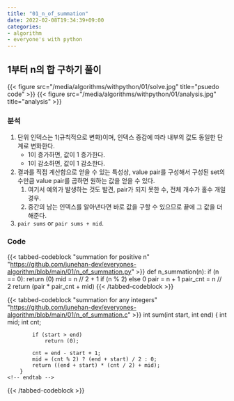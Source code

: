 ```yaml
---
title: "01_n_of_summation"
date: 2022-02-08T19:34:39+09:00
categories:
- algorithm
- everyone's with python
---
```


## 1부터 n의 합 구하기 풀이

{{< figure src="/media/algorithms/withpython/01/solve.jpg" title="psuedo code" >}}
{{< figure src="/media/algorithms/withpython/01/analysis.jpg" title="analysis" >}}

### 분석

1. 단위 인덱스는 1(규칙적으로 변화)이며, 인덱스 증감에 따라 내부의 값도 동일한 단계로 변화한다.
   - 1이 증가하면, 값이 1 증가한다.
   - 1이 감소하면, 값이 1 감소한다.
2. 결과를 직접 계산함으로 얻을 수 있는 특성상, value pair를 구성해서 구성된 set의 수만큼 value pair를 곱하면 원하는 값을 얻을 수 있다.
   1. 여기서 예외가 발생하는 것도 발견, pair가 되지 못한 수, 전체 개수가 홀수 개일 경우.
   2. 중간의 남는 인덱스를 알아낸다면 바로 값을 구할 수 있으므로 끝에 그 값을 더해준다.
3. ``pair sums`` or  ``pair sums + mid``.

### Code

{{< tabbed-codeblock "summation for positive n"  "https://github.com/junehan-dev/everyones-algorithm/blob/main/01/n_of_summation.py" >}}
    <!-- tab python -->
		def n_summation(n):
			if (n == 0):
				return (0)
			mid = n // 2 + 1 if (n % 2) else 0
			pair = n + 1
			pair_cnt = n // 2
			return (pair * pair_cnt + mid)
    <!-- endtab -->
{{< /tabbed-codeblock >}}

{{< tabbed-codeblock "summation for any integers" "https://github.com/junehan-dev/everyones-algorithm/blob/main/01/n_of_summation.c" >}}
    <!-- tab c -->
		int	sum(int start, int end)
		{
			int mid;
			int cnt;

			if (start > end)
				return (0);

			cnt = end - start + 1;
			mid = (cnt % 2) ? (end + start) / 2 : 0;
			return ((end + start) * (cnt / 2) + mid);
		}
    <!-- endtab -->
{{< /tabbed-codeblock >}}

